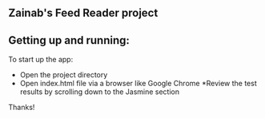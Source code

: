 ## Zainab's Feed Reader  project

## Getting up and running:

To start up the app:

* Open the project directory
* Open index.html file via a browser like Google Chrome
*Review the test results by scrolling down to the Jasmine section

Thanks!